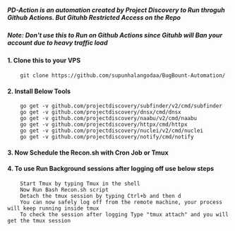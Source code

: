 ##### PD-Action is an automation created by Project Discovery to Run throguh Github Actions. But Gituhb Restricted Access on the Repo
##### Note: Don't use this to Run on Github Actions since Gituhb will Ban your account due to heavy traffic load

#### 1. Clone this to your VPS
        git clone https://github.com/supunhalangodaa/BugBount-Automation/
#### 2. Install Below Tools
        go get -v github.com/projectdiscovery/subfinder/v2/cmd/subfinder
        go get -v github.com/projectdiscovery/dnsx/cmd/dnsx
        go get -v github.com/projectdiscovery/naabu/v2/cmd/naabu
        go get -v github.com/projectdiscovery/httpx/cmd/httpx
        go get -v github.com/projectdiscovery/nuclei/v2/cmd/nuclei
        go get -v github.com/projectdiscovery/notify/cmd/notify
#### 3. Now Schedule the Recon.sh with Cron Job or Tmux
#### 4. To use Run Background sessions after logging off use below steps 
        Start Tmux by typing Tmux in the shell 
        Now Run Bash Recon.sh script
        Detach the tmux session by typing Ctrl+b and then d
        You can now safely log off from the remote machine, your process will keep running inside tmux
        To check the session after logging Type "tmux attach" and you will get the tmux session
        
